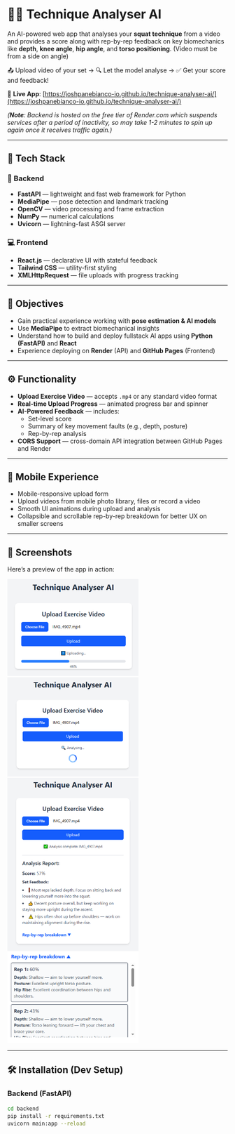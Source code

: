# 🏋️‍♂️ Technique Analyser AI

An AI-powered web app that analyses your **squat technique** from a video and provides a score along with rep-by-rep feedback on key biomechanics like **depth**, **knee angle**, **hip angle**, and **torso positioning**. (Video must be from a side on angle)

📤 Upload video of your set → 🔍 Let the model analyse → ✅ Get your score and feedback!

🔗 **Live App**: [https://joshpanebianco-io.github.io/technique-analyser-ai/](https://joshpanebianco-io.github.io/technique-analyser-ai/) 

_(**Note**: Backend is hosted on the free tier of Render.com which suspends services after a period of inactivity, so may take 1-2 minutes to spin up again once it receives traffic again.)_

---

## 🚀 Tech Stack

### 🧠 Backend

- **FastAPI** — lightweight and fast web framework for Python
- **MediaPipe** — pose detection and landmark tracking
- **OpenCV** — video processing and frame extraction
- **NumPy** — numerical calculations
- **Uvicorn** — lightning-fast ASGI server

### 💻 Frontend

- **React.js** — declarative UI with stateful feedback
- **Tailwind CSS** — utility-first styling
- **XMLHttpRequest** — file uploads with progress tracking

---

## 🎯 Objectives

- Gain practical experience working with **pose estimation & AI models**
- Use **MediaPipe** to extract biomechanical insights
- Understand how to build and deploy fullstack AI apps using **Python (FastAPI)** and **React**
- Experience deploying on **Render** (API) and **GitHub Pages** (Frontend)

---

## ⚙️ Functionality

- **Upload Exercise Video** — accepts `.mp4` or any standard video format
- **Real-time Upload Progress** — animated progress bar and spinner
- **AI-Powered Feedback** — includes:
  - Set-level score
  - Summary of key movement faults (e.g., depth, posture)
  - Rep-by-rep analysis
- **CORS Support** — cross-domain API integration between GitHub Pages and Render

---

## 📱 Mobile Experience

- Mobile-responsive upload form
- Upload videos from mobile photo library, files or record a video
- Smooth UI animations during upload and analysis
- Collapsible and scrollable rep-by-rep breakdown for better UX on smaller screens

---

## 📸 Screenshots

Here’s a preview of the app in action:


  <img src="screenshots/upload-progress.png" alt="Upload" width="300"/>
  <img src="screenshots/analysing.png" alt="Analysing" width="300"/>
  <img src="screenshots/set-analysis.png" alt="Analysis" width="300"/>
  <img src="screenshots/rep-by-rep.png" alt="Results" width="300"/>


---

## 🛠 Installation (Dev Setup)

### Backend (FastAPI)

```bash
cd backend
pip install -r requirements.txt
uvicorn main:app --reload
